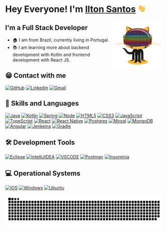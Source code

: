  # Hey Everyone! I'm [Ilton Santos](https://github.com/iltonkp) <img src="https://github.com/iltonkp/iltonkp/blob/main/src/wave.gif" witdh="25px" height="25px">

 <img align="right" alt="GIF" height="160px" src="https://github.com/iltonkp/iltonkp/blob/main/src/git-icon.gif" />

## I'm a Full Stack Developer

- 🏠 I am from Brazil, currently living in Portugal.
- 📚 I am learning more about backend development with Kotlin and frontend development with React JS.

## 😁 Contact with me

[![GitHub](https://img.shields.io/badge/GitHub-100000?style=for-the-badge&logo=github&logoColor=white)](https://github.com/iltonkp)
[![Linkedin](https://img.shields.io/badge/LinkedIn-0077B5?style=for-the-badge&logo=linkedin&logoColor=white)](https://www.linkedin.com/in/santos-ilton-karly-p-16a46124/)
[![Gmail](https://img.shields.io/badge/Gmail-D14836?style=for-the-badge&logo=gmail&logoColor=white)](iltonk.si@gmail.com)

## 🚀 Skills and Languages

[![Java](https://img.shields.io/badge/Java-ED8B00?style=for-the-badge&logo=java&logoColor=white)]()
[![Kotlin](https://img.shields.io/badge/Kotlin-0095D5?&style=for-the-badge&logo=kotlin&logoColor=white)]()
[![Spring](https://img.shields.io/badge/Spring-6DB33F?style=for-the-badge&logo=spring&logoColor=white)]()
[![Node](https://img.shields.io/badge/Node.js-43853D?style=for-the-badge&logo=node.js&logoColor=white)]()
[![HTML5](https://img.shields.io/badge/HTML5-E34F26?style=for-the-badge&logo=html5&logoColor=white)]()
[![CSS3](https://img.shields.io/badge/CSS3-1572B6?style=for-the-badge&logo=css3&logoColor=white)]()
[![JavaScript](https://img.shields.io/badge/JavaScript-F7DF1E?style=for-the-badge&logo=javascript&logoColor=black)]()
[![TypeScript](https://img.shields.io/badge/TypeScript-007ACC?style=for-the-badge&logo=typescript&logoColor=white)]()
[![React](https://img.shields.io/badge/React-20232A?style=for-the-badge&logo=react&logoColor=61DAFB)]()
[![React Native](https://img.shields.io/badge/React_Native-20232A?style=for-the-badge&logo=react&logoColor=61DAFB)]()
[![Postgres](https://img.shields.io/badge/PostgreSQL-316192?style=for-the-badge&logo=postgresql&logoColor=white)]()
[![Mysql](https://img.shields.io/badge/MySQL-00000F?style=for-the-badge&logo=mysql&logoColor=white)]()
[![MongoDB](https://img.shields.io/badge/MongoDB-4EA94B?style=for-the-badge&logo=mongodb&logoColor=white)]()
[![Angular](https://img.shields.io/badge/Angular-DD0031?style=for-the-badge&logo=angular&logoColor=white)]()
[![Jenkeins](https://img.shields.io/badge/Jenkins-D24939?style=for-the-badge&logo=Jenkins&logoColor=white)]()
[![Gradle](https://img.shields.io/badge/gradle-02303A?style=for-the-badge&logo=gradle&logoColor=white)]()

## 🛠 Development Tools

[![Eclipse](https://img.shields.io/badge/Eclipse-2C2255?style=for-the-badge&logo=eclipse&logoColor=white)]()
[![IntelliJIDEA](https://img.shields.io/badge/IntelliJIDEA-000000.svg?style=for-the-badge&logo=intellij-idea&logoColor=white)]()
[![VSCODE](https://img.shields.io/badge/Visual_Studio_Code-0078D4?style=for-the-badge&logo=visual%20studio%20code&logoColor=white)]()
[![Postman](https://img.shields.io/badge/Postman-FF6C37?style=for-the-badge&logo=Postman&logoColor=white)]()
[![Insominia](https://img.shields.io/badge/Insomnia-5849be?style=for-the-badge&logo=Insomnia&logoColor=white)]()

## 💻 Operational Systems

[![IOS](https://img.shields.io/badge/iOS-000000?style=for-the-badge&logo=ios&logoColor=white)]()
[![Windows](https://img.shields.io/badge/Windows-0078D6?style=for-the-badge&logo=windows&logoColor=white)]()
[![Ubuntu](https://img.shields.io/badge/Ubuntu-E95420?style=for-the-badge&logo=ubuntu&logoColor=white)]()


![Snake animation](https://github.com/iltonkp/iltonkp/blob/output/github-contribution-grid-snake.svg)

